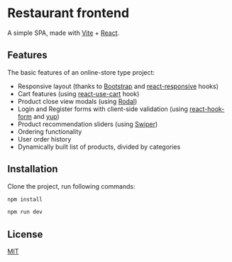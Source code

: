 # Restaurant frontend

A simple SPA, made with [Vite](https://vitejs.dev/) + [React](https://react.dev/).

## Features

The basic features of an online-store type project:

* Responsive layout (thanks to [Bootstrap](https://getbootstrap.com/) and [react-responsive](https://www.npmjs.com/package/react-responsive) hooks)
* Cart features (using [react-use-cart](https://www.npmjs.com/package/react-use-cart) hook)
* Product close view modals (using [Rodal](https://github.com/chenjiahan/rodal))
* Login and Register forms with client-side validation (using [react-hook-form](https://www.npmjs.com/package/react-hook-form) and [yup](https://www.npmjs.com/package/yup))
* Product recommendation sliders (using [Swiper](https://swiperjs.com/))
* Ordering functionality
* User order history
* Dynamically built list of products, divided by categories


## Installation

Clone the project, run following commands:

```bash
npm install

npm run dev
```

## License

[MIT](https://choosealicense.com/licenses/mit/)
